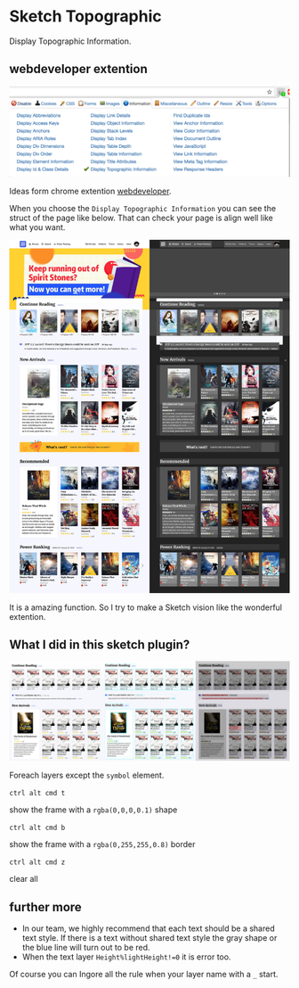 # Sketch Topographic

Display Topographic Information.

## webdeveloper extention

![webdevelpoer](./img/webdeveloper.png)

Ideas form chrome extention [webdeveloper](https://chrome.google.com/webstore/detail/web-developer/bfbameneiokkgbdmiekhjnmfkcnldhhm?hl=zh-CN).

When you choose the `Display Topographic Information` you can see the struct of the page like below. That can check your page is align well like what you want.

![webdevelpoer-demo](./img/webdeveloper-demo.jpg)

It is a amazing function. So I try to make a Sketch vision like the wonderful extention. 

## What I did in this sketch plugin?

![sketch-demo](./img/sketch-demo.jpg)

Foreach layers except the `symbol` element.

`ctrl alt cmd t`

show the frame with a `rgba(0,0,0,0.1)` shape

`ctrl alt cmd b`

show the frame with a `rgba(0,255,255,0.8)` border

`ctrl alt cmd z`

clear all

## further more

* In our team, we highly recommend that each text should be a shared text style. If there is a text without shared text style the gray shape or the blue line will turn out to be red. 
* When the text layer `Height%lightHeight!=0` it is error too. 

Of course you can Ingore all the rule when your layer name with a `_` start.
